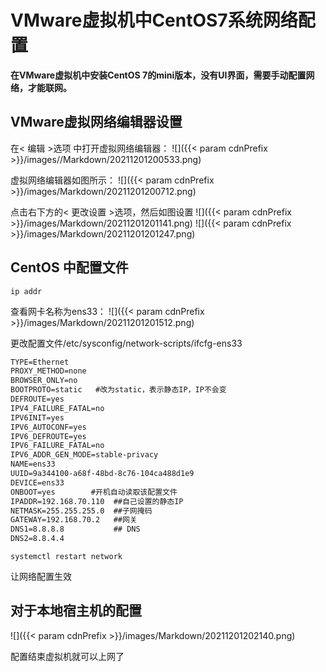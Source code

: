 # VMware虚拟机中CentOS7系统网络配置


**在VMware虚拟机中安装CentOS 7的mini版本，没有UI界面，需要手动配置网络，才能联网。**

## VMware虚拟网络编辑器设置

在< 编辑 >选项 中打开虚拟网络编辑器：
![]({{< param cdnPrefix >}}/images//Markdown/20211201200533.png)

虚拟网络编辑器如图所示：
![]({{< param cdnPrefix >}}/images/Markdown/20211201200712.png)  

点击右下方的< 更改设置 >选项，然后如图设置
![]({{< param cdnPrefix >}}/images/Markdown/20211201201141.png)
![]({{< param cdnPrefix >}}/images/Markdown/20211201201247.png)  

## CentOS 中配置文件

```shell
ip addr
```

查看网卡名称为ens33：
![]({{< param cdnPrefix >}}/images/Markdown/20211201201512.png)  

更改配置文件/etc/sysconfig/network-scripts/ifcfg-ens33

```txt
TYPE=Ethernet
PROXY_METHOD=none
BROWSER_ONLY=no
BOOTPROTO=static   #改为static，表示静态IP，IP不会变
DEFROUTE=yes
IPV4_FAILURE_FATAL=no
IPV6INIT=yes
IPV6_AUTOCONF=yes
IPV6_DEFROUTE=yes
IPV6_FAILURE_FATAL=no
IPV6_ADDR_GEN_MODE=stable-privacy
NAME=ens33
UUID=9a344100-a68f-48bd-8c76-104ca488d1e9
DEVICE=ens33
ONBOOT=yes        #开机自动读取该配置文件
IPADDR=192.168.70.110  ##自己设置的静态IP
NETMASK=255.255.255.0  ##子网掩码
GATEWAY=192.168.70.2   ##网关
DNS1=8.8.8.8           ## DNS
DNS2=8.8.4.4
```

```shell
systemctl restart network
```

让网络配置生效

## 对于本地宿主机的配置

![]({{< param cdnPrefix >}}/images/Markdown/20211201202140.png)  

配置结束虚拟机就可以上网了  

